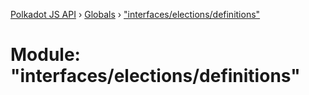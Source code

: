 [Polkadot JS API](../README.md) › [Globals](../globals.md) › ["interfaces/elections/definitions"](_interfaces_elections_definitions_.md)

# Module: "interfaces/elections/definitions"


